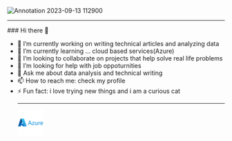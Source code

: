 
![Annotation 2023-09-13 112900](https://github.com/sharontega/sharontega/assets/60758724/2e1d1a60-d083-4dd0-bc74-e6173cb3a603)

<hr>
### Hi there 👋

- 🔭 I’m currently working on writing technical articles and analyzing data
- 🌱 I’m currently learning ... cloud based services(Azure)
- 👯 I’m looking to collaborate on projects that help solve real life problems
- 🤔 I’m looking for help with job oppoturnities
- 💬 Ask me about data analysis and technical writing
- 📫 How to reach me: check my profile
- ⚡ Fun fact: i love trying new things and i am a curious cat
  <hr>
  <a href="https://azure.microsoft.com/en-us/" rel="nofollow"> <img src="https://github.com/devicons/devicon/raw/master/icons/azure/azure-original-wordmark.svg" title="Azure" alt="Azure" width="60" height="60" style="max-width: 100%;"> </a>
